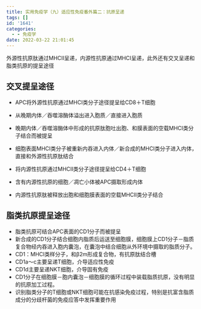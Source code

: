 ```yaml
---
title: 实用免疫学（九）适应性免疫番外篇二：抗原呈递
tags: []
id: '1641'
categories:
  - - 免疫学
date: 2022-03-22 21:01:45
---
```


外源性抗原肽通过MHCII呈递，内源性抗原通过MHCI呈递，此外还有交叉呈递和脂类抗原的提呈途径

## 交叉提呈途径

*   APC将外源性抗原通过MHCI类分子途径提呈给CD8＋T细胞
*   从晚期内体／吞噬溶酶体溢出进入胞质／直接进入胞质
*   晚期内体／吞噬溶酶体中形成的抗原肽胞吐出胞、和膜表面的空载MHCI类分子结合而被提呈
*   细胞表面MHCI类分子被重新内吞进入内体／新合成的MHCI类分子进入内体，直接和外源性抗原肽结合

*   将内源性抗原通过MHCII类分子途径提呈给CD4＋T细胞
*   含有内源性抗原的细胞／凋亡小体被APC摄取形成内体
*   内源性抗原肽被释放出胞和细胞膜表面的空载MHCII类分子结合

## 脂类抗原提呈途径

*   脂类抗原可结合APC表面的CD1分子而被提呈
*   新合成的CD1分子结合细胞内脂质后运送至细胞膜，细胞膜上CD1分子－脂质复合物经内吞进入胞内囊泡，在囊泡中结合细胞从外环境中摄取的脂质分子。
*   CD1：MHCI类样分子，和β2m形成复合物，有抗原肽结合槽
*   CD1a～c主要呈递T细胞，介导适应性免疫
*   CD1d主要呈递NKT细胞，介导固有免疫
*   CD1分子在细胞膜－胞内囊泡－细胞膜的循环过程中装载脂质抗原，没有明显的抗原加工过程。
*   识别脂类分子的T细胞或NKT细胞可能在抗感染免疫过程，特别是抗富含脂质成分的分歧杆菌的免疫应答中发挥重要作用